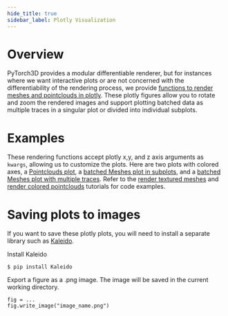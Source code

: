 ```yaml
---
hide_title: true
sidebar_label: Plotly Visualization
---
```


# Overview

PyTorch3D provides a modular differentiable renderer, but for instances where we want interactive plots or are not concerned with the differentiability of the rendering process, we provide [functions to render meshes and pointclouds in plotly](../../pytorch3d/vis/plotly_vis.py). These plotly figures allow you to rotate and zoom the rendered images and support plotting batched data as multiple traces in a singular plot or divided into individual subplots.


# Examples

These rendering functions accept plotly x,y, and z axis arguments as `kwargs`, allowing us to customize the plots. Here are two plots with colored axes, a [Pointclouds plot](assets/plotly_pointclouds.png), a [batched Meshes plot in subplots](assets/plotly_meshes_batch.png), and a [batched Meshes plot with multiple traces](assets/plotly_meshes_trace.png). Refer to the [render textured meshes](../tutorials/render_textured_meshes) and [render colored pointclouds](../tutorials/render_colored_points) tutorials for code examples.

# Saving plots to images

If you want to save these plotly plots, you will need to install a separate library such as [Kaleido](https://plotly.com/python/static-image-export/).

Install Kaleido
```
$ pip install Kaleido
```
Export a figure as a .png image. The image will be saved in the current working directory.
```
fig = ...
fig.write_image("image_name.png")
```
